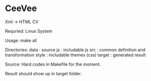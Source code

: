 # CeeVee
Xml -> HTML CV

Requried:
Linux System

Usage:
make all

Directories:
data : source
js : includable js
src : common definition and transformation
style : includable themes (css)
target : generated result

Source:
Hard codes in Makefile for the moment.

Result should show up in target folder.
